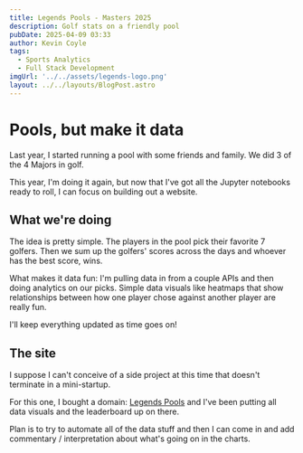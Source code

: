 ```yaml
---
title: Legends Pools - Masters 2025
description: Golf stats on a friendly pool
pubDate: 2025-04-09 03:33
author: Kevin Coyle
tags:
  - Sports Analytics
  - Full Stack Development
imgUrl: '../../assets/legends-logo.png'
layout: ../../layouts/BlogPost.astro
---
```


# Pools, but make it data
Last year, I started running a pool with some friends and family. We did 3 of the 4 Majors in golf. 

This year, I'm doing it again, but now that I've got all the Jupyter notebooks ready to roll, I can focus on building out a website.


## What we're doing

The idea is pretty simple. The players in the pool pick their favorite 7 golfers. Then we sum up the golfers' scores across the days and whoever has the best score, wins.

What makes it data fun: I'm pulling data in from a couple APIs and then doing analytics on our picks. Simple data visuals like heatmaps that show relationships between how one player chose against another player are really fun. 

I'll keep everything updated as time goes on!

## The site

I suppose I can't conceive of a side project at this time that doesn't terminate in a mini-startup. 

For this one, I bought a domain: [Legends Pools](https://www.legendspools.com) and I've been putting all data visuals and the leaderboard up on there.

Plan is to try to automate all of the data stuff and then I can come in and add commentary / interpretation about what's going on in the charts.